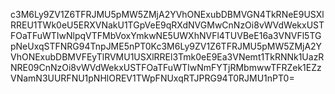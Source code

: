 c3M6Ly9ZV1Z6TFRJMU5pMW5ZMjA2YVhONExubDBMVGN4TkRNeE9USXlRREU1TWk0eU5ERXVNakU1TGpVeE9qRXdNVGMwCnNzOi8vWVdWekxUSTFOaTFuWTIwNlpqVTFMbVoxYmkwNE5UWXhNVFl4TUVBeE16a3VNVFl5TGpNeUxqSTFNRG94TnpJME5nPT0Kc3M6Ly9ZV1Z6TFRJMU5pMW5ZMjA2YVhONExubDBMVFEyTlRVMU1USXlRREl3Tmk0eE9Ea3VNemt1TkRNNk1UazRNRE09CnNzOi8vWVdWekxUSTFOaTFuWTIwNmFYTjRMbmwwTFRZek1EZzVNamN3UURFNU1pNHlOREV1TWpFNUxqRTJPRG94T0RJMU1nPT0=
